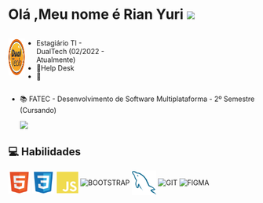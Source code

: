 <link rel="stylesheet" href="https://cdn.jsdelivr.net/gh/devicons/devicon@v2.15.1/devicon.min.css">
          
<h1 align="left">Olá ,Meu nome é Rian Yuri <img src="https://github.com/seanprashad/slackmoji/blob/master/emoji/parrots/party-stub.gif"  height="30px"></h1>

<div style="display:flex;  width:200px; justify-content:space-between;">


<a href="https://www.dualtechinformatica.com/" target="noreferrer" ><img src="DualTech-removebg-preview.png" height="75"  align='right' /></a>


-  <span> Estagiário TI - DualTech (02/2022 - Atualmente)
- :pushpin:Help Desk
- :pushpin:

</span>
</div>


- :books: FATEC - Desenvolvimento de Software Multiplataforma - 2º Semestre (Cursando)




  
  <img height="170em" src="https://github-readme-stats.vercel.app/api/top-langs/?username=RianYuri&layout=compact&langs_count=7&theme=tokyonight"/><br>
  
  
<div align="left">  

  ## :computer: Habilidades

<div style="display: inline_block">
  <img align="center" alt="HTML" height="45" src="https://raw.githubusercontent.com/devicons/devicon/master/icons/html5/html5-original.svg">
  <img align="center" alt="CSS" height="45" src="https://raw.githubusercontent.com/devicons/devicon/master/icons/css3/css3-original.svg">
  <img align="center" alt="JS" height="45" src="https://raw.githubusercontent.com/devicons/devicon/master/icons/javascript/javascript-plain.svg">
  <img align="center" alt="BOOTSTRAP" height="60" src="https://cdn.jsdelivr.net/gh/devicons/devicon/icons/bootstrap/bootstrap-original.svg" />
  <img align="center" alt="MYSQL" height="50" src="https://raw.githubusercontent.com/devicons/devicon/master/icons/mysql/mysql-plain.svg">
  <img align="center" alt="GIT" height="50" src="https://cdn.jsdelivr.net/gh/devicons/devicon/icons/git/git-original.svg">
  <img align="center" alt="FIGMA" height="50"src="https://cdn.jsdelivr.net/gh/devicons/devicon/icons/figma/figma-original.svg"/>


  
</div>
<br>




</a>

  
</div>
